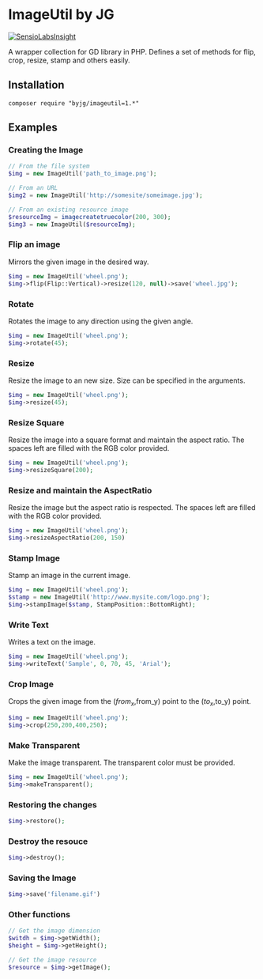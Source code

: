 # ImageUtil by JG
[![SensioLabsInsight](https://insight.sensiolabs.com/projects/dbb67d29-e4c2-44c1-bcef-7b8ed0371332/big.png)](https://insight.sensiolabs.com/projects/dbb67d29-e4c2-44c1-bcef-7b8ed0371332)


A wrapper collection for GD library in PHP. Defines a set of methods for flip, crop, resize, stamp and others easily.

## Installation

```
composer require "byjg/imageutil=1.*"
```

## Examples

### Creating the Image

```php
// From the file system
$img = new ImageUtil('path_to_image.png');

// From an URL
$img2 = new ImageUtil('http://somesite/someimage.jpg');

// From an existing resource image
$resourceImg = imagecreatetruecolor(200, 300);
$img3 = new ImageUtil($resourceImg);
```

### Flip an image
Mirrors the given image in the desired way.
```php
$img = new ImageUtil('wheel.png');
$img->flip(Flip::Vertical)->resize(120, null)->save('wheel.jpg');
```

### Rotate
Rotates the image to any direction using the given angle.
```php
$img = new ImageUtil('wheel.png');
$img->rotate(45);
```

### Resize
Resize the image to an new size. Size can be specified in the arguments.
```php
$img = new ImageUtil('wheel.png');
$img->resize(45);
```

### Resize Square
Resize the image into a square format and maintain the aspect ratio. The spaces left are filled with the RGB color provided.

```php
$img = new ImageUtil('wheel.png');
$img->resizeSquare(200);
```

### Resize and maintain the AspectRatio
Resize the image but the aspect ratio is respected. The spaces left are filled with the RGB color provided.
```php
$img = new ImageUtil('wheel.png');
$img->resizeAspectRatio(200, 150)
```

### Stamp Image
Stamp an image in the current image.
```php
$img = new ImageUtil('wheel.png');
$stamp = new ImageUtil('http://www.mysite.com/logo.png');
$img->stampImage($stamp, StampPosition::BottomRight);
```
### Write Text
Writes a text on the image.
```php
$img = new ImageUtil('wheel.png');
$img->writeText('Sample', 0, 70, 45, 'Arial');
```

### Crop Image
Crops the given image from the ($from_x,$from_y) point to the ($to_x,$to_y) point.
```php
$img = new ImageUtil('wheel.png');
$img->crop(250,200,400,250);
```

### Make Transparent
Make the image transparent. The transparent color must be provided.
```php
$img = new ImageUtil('wheel.png');
$img->makeTransparent();
```

### Restoring the changes
```php
$img->restore();
```

### Destroy the resouce
```php
$img->destroy();
```
### Saving the Image
```php
$img->save('filename.gif')
```

### Other functions

```php
// Get the image dimension
$witdh = $img->getWidth();
$height = $img->getHeight();

// Get the image resource
$resource = $img->getImage();
````






